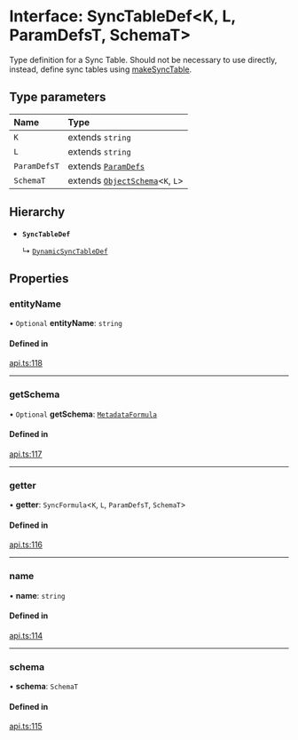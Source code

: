 # Interface: SyncTableDef<K, L, ParamDefsT, SchemaT\>

Type definition for a Sync Table. Should not be necessary to use directly,
instead, define sync tables using [makeSyncTable](../functions/makeSyncTable.md).

## Type parameters

| Name | Type |
| :------ | :------ |
| `K` | extends `string` |
| `L` | extends `string` |
| `ParamDefsT` | extends [`ParamDefs`](../types/ParamDefs.md) |
| `SchemaT` | extends [`ObjectSchema`](ObjectSchema.md)<`K`, `L`\> |

## Hierarchy

- **`SyncTableDef`**

  ↳ [`DynamicSyncTableDef`](DynamicSyncTableDef.md)

## Properties

### entityName

• `Optional` **entityName**: `string`

#### Defined in

[api.ts:118](https://github.com/coda/packs-sdk/blob/main/api.ts#L118)

___

### getSchema

• `Optional` **getSchema**: [`MetadataFormula`](../types/MetadataFormula.md)

#### Defined in

[api.ts:117](https://github.com/coda/packs-sdk/blob/main/api.ts#L117)

___

### getter

• **getter**: `SyncFormula`<`K`, `L`, `ParamDefsT`, `SchemaT`\>

#### Defined in

[api.ts:116](https://github.com/coda/packs-sdk/blob/main/api.ts#L116)

___

### name

• **name**: `string`

#### Defined in

[api.ts:114](https://github.com/coda/packs-sdk/blob/main/api.ts#L114)

___

### schema

• **schema**: `SchemaT`

#### Defined in

[api.ts:115](https://github.com/coda/packs-sdk/blob/main/api.ts#L115)
